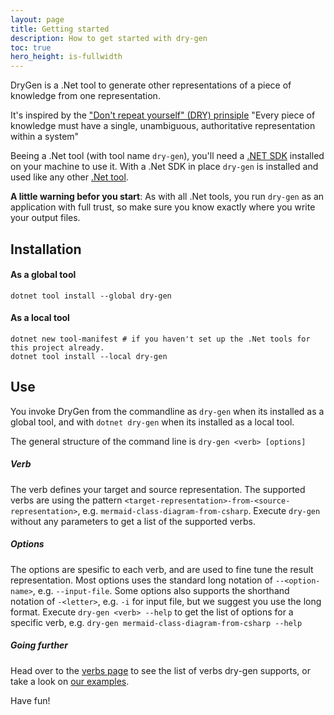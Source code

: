 ```yaml
---
layout: page
title: Getting started
description: How to get started with dry-gen
toc: true
hero_height: is-fullwidth
---
```

DryGen is a .Net tool to generate other representations of a piece of knowledge from one representation. 

It's inspired by the ["Don't repeat yourself" (DRY) prinsiple](https://en.wikipedia.org/wiki/Don%27t_repeat_yourself) "Every piece of knowledge must have a single, unambiguous, authoritative representation within a system"

Beeing a .Net tool (with tool name `dry-gen`), you'll need a [.NET SDK](https://dotnet.microsoft.com/en-us/download) installed on your machine to use it. With a .Net SDK in place `dry-gen` is installed and used like any other [.Net tool](https://aka.ms/global-tools). 

**A little warning befor you start**: As with all .Net tools, you run `dry-gen` as an application with full trust, so make sure you know exactly where you write your output files.

## Installation
#### As a global tool
```
dotnet tool install --global dry-gen
```
#### As a local tool
```
dotnet new tool-manifest # if you haven't set up the .Net tools for this project already.
dotnet tool install --local dry-gen
```
## Use
You invoke DryGen from the commandline as `dry-gen` when its installed as a global tool, and with `dotnet dry-gen` when its installed as a local tool. 

The general structure of the command line is `dry-gen <verb> [options]`

##### Verb
The verb defines your target and source representation. The supported verbs are using the pattern `<target-representation>-from-<source-representation>`, e.g. `mermaid-class-diagram-from-csharp`. Execute `dry-gen` without any parameters to get a list of the supported verbs.

##### Options
The options are spesific to each verb, and are used to fine tune the result representation. Most options uses the standard long notation of `--<option-name>`, e.g. `--input-file`. Some options also supports the shorthand notation of `-<letter>`, e.g. `-i` for input file, but we suggest you use the long format.  Execute `dry-gen <verb> --help` to get the list of options for a specific verb, e.g. `dry-gen mermaid-class-diagram-from-csharp --help`

##### Going further
Head over to the [verbs page](/verbs) to see the list of verbs dry-gen supports, or take a look on [our examples](/examples). 

Have fun!